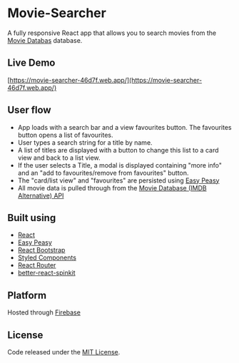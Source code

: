 # Movie-Searcher
A fully responsive React app that allows you to search movies from the [Movie Databas](https://rapidapi.com/rapidapi/api/movie-database-imdb-alternative) database.

## Live Demo
[https://movie-searcher-46d7f.web.app/](https://movie-searcher-46d7f.web.app/)

## User flow
- App loads with a search bar and a view favourites button. The favourites button opens a list of favourites.
- User types a search string for a title by name.
- A list of titles are displayed with a button to change this list to a card view and back to a list view.
- If the user selects a Title, a modal is displayed containing "more info" and an "add to favourites/remove from favourites" button.
- The "card/list view" and "favourites" are persisted using [Easy Peasy](https://easy-peasy.vercel.app/)
- All movie data is pulled through from the [Movie Database (IMDB Alternative) API](https://rapidapi.com/rapidapi/api/movie-database-imdb-alternative)

## Built using
- [React](https://reactjs.org/)
- [Easy Peasy](https://easy-peasy.vercel.app/)
- [React Bootstrap](https://react-bootstrap.github.io/)
- [Styled Components](https://styled-components.com/)
- [React Router](https://reactrouterdotcom.fly.dev/docs/en/v6)
- [better-react-spinkit](https://www.npmjs.com/package/better-react-spinkit)

## Platform
Hosted through [Firebase](https://firebase.google.com/)

## License
Code released under the [MIT License](https://github.com/Tushar-Indurjeeth/Movie-Searcher/blob/fb3e0bbee6c3059b51175e360b5311531125c5bc/LICENSE).
